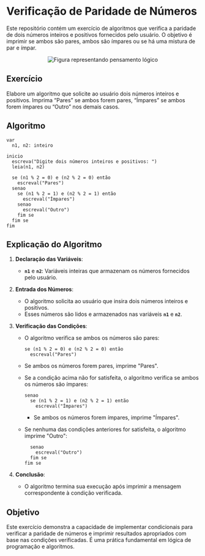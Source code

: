 # Verificação de Paridade de Números

Este repositório contém um exercício de algoritmos que verifica a paridade de dois números inteiros e positivos fornecidos pelo usuário. O objetivo é imprimir se ambos são pares, ambos são ímpares ou se há uma mistura de par e ímpar.

<p align="center">
<img src="https://media0.giphy.com/media/v1.Y2lkPTc5MGI3NjExenp1cmEzbnNoNWI3ZmU2bnloZndldWJuYmJubzN2MG53bGQ4bHJ1MCZlcD12MV9pbnRlcm5hbF9naWZfYnlfaWQmY3Q9Zw/xT1Ra5h24Eliux3UVq/giphy.webp" alt="Figura representando pensamento lógico">
</p>

## Exercício

Elabore um algoritmo que solicite ao usuário dois números inteiros e positivos. Imprima “Pares” se ambos forem pares, “Ímpares” se ambos forem ímpares ou “Outro” nos demais casos.

## Algoritmo

```plaintext
var
  n1, n2: inteiro

inicio
  escreva("Digite dois números inteiros e positivos: ")
  leia(n1, n2)

  se (n1 % 2 = 0) e (n2 % 2 = 0) então
    escreval("Pares")
  senao
    se (n1 % 2 = 1) e (n2 % 2 = 1) então
      escreval("Ímpares")
    senao
      escreval("Outro")
    fim se
  fim se
fim
```

## Explicação do Algoritmo

1. **Declaração das Variáveis**:
   - **`n1`** e **`n2`**: Variáveis inteiras que armazenam os números fornecidos pelo usuário.

2. **Entrada dos Números**:
   - O algoritmo solicita ao usuário que insira dois números inteiros e positivos.
   - Esses números são lidos e armazenados nas variáveis **`n1`** e **`n2`**.

3. **Verificação das Condições**:
   - O algoritmo verifica se ambos os números são pares:
     ```plaintext
     se (n1 % 2 = 0) e (n2 % 2 = 0) então
       escreval("Pares")
     ```
   - Se ambos os números forem pares, imprime "Pares".
   
   - Se a condição acima não for satisfeita, o algoritmo verifica se ambos os números são ímpares:
     ```plaintext
     senao
       se (n1 % 2 = 1) e (n2 % 2 = 1) então
         escreval("Ímpares")
       ```
     - Se ambos os números forem ímpares, imprime "Ímpares".
   
   - Se nenhuma das condições anteriores for satisfeita, o algoritmo imprime "Outro":
     ```plaintext
       senao
         escreval("Outro")
       fim se
     fim se
     ```

4. **Conclusão**:
   - O algoritmo termina sua execução após imprimir a mensagem correspondente à condição verificada.

## Objetivo

Este exercício demonstra a capacidade de implementar condicionais para verificar a paridade de números e imprimir resultados apropriados com base nas condições verificadas. É uma prática fundamental em lógica de programação e algoritmos.
